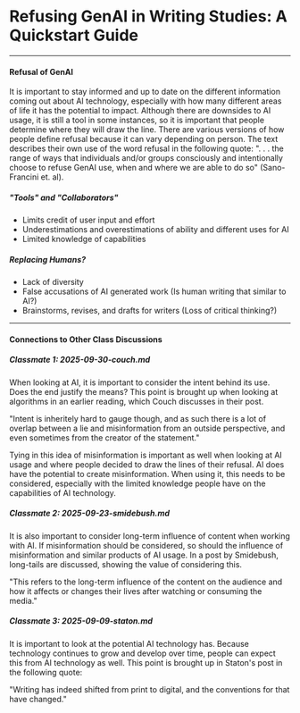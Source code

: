 # Refusing GenAI in Writing Studies: A Quickstart Guide 
----
#### Refusal of GenAI

It is important to stay informed and up to date on the different information coming out about AI technology, especially with how many different areas of life it has the potential to impact. Although there are downsides to AI usage, it is still a tool in some instances, so it is important that people determine where they will draw the line. There are various versions of how people define refusal because it can vary depending on person. The text describes their own use of the word refusal in the following quote: ". . . the range of ways that individuals and/or groups consciously and intentionally choose to refuse GenAI use, when and where we are able to do so" (Sano-Francini et. al). 

##### "Tools" and "Collaborators"
- Limits credit of user input and effort
- Underestimations and overestimations of ability and different uses for AI
- Limited knowledge of capabilities
 
##### Replacing Humans?
- Lack of diversity
- False accusations of AI generated work (Is human writing that similar to AI?)
- Brainstorms, revises, and drafts for writers (Loss of critical thinking?)
----
#### Connections to Other Class Discussions

##### Classmate 1: 2025-09-30-couch.md
When looking at AI, it is important to consider the intent behind its use. Does the end justify the means? This point is brought up when looking at algorithms in an earlier reading, which Couch discusses in their post. 

"Intent is inheritely hard to gauge though, and as such there is a lot of overlap between a lie and misinformation from an outside perspective, and even sometimes from the creator of the statement."

Tying in this idea of misinformation is important as well when looking at AI usage and where people decided to draw the lines of their refusal. AI does have the potential to create misinformation. When using it, this needs to be considered, especially with the limited knowledge people have on the capabilities of AI technology. 

##### Classmate 2: 2025-09-23-smidebush.md
It is also important to consider long-term influence of content when working with AI. If misinformation should be considered, so should the influence of misinformation and similar products of AI usage. In a post by Smidebush, long-tails are discussed, showing the value of considering this. 

"This refers to the long-term influence of the content on the audience and how it affects or changes their lives after watching or consuming the media."

##### Classmate 3: 2025-09-09-staton.md
It is important to look at the potential AI technology has. Because technology continues to grow and develop over time, people can expect this from AI technology as well. This point is brought up in Staton's post in the following quote:

"Writing has indeed shifted from print to digital, and the conventions for that have changed."